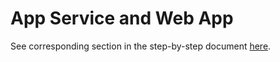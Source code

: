 # App Service and Web App

See corresponding section in the step-by-step document [here](../Sitecore%20on%20Azure%20PaaS%20services%20-%20Hands-on%20Lab.pdf).